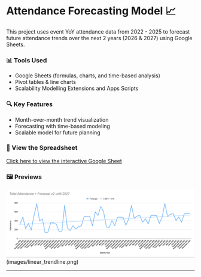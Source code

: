 # Attendance Forecasting Model 📈

This project uses event YoY attendance data from 2022 - 2025 to forecast future attendance trends over the next 2 years (2026 & 2027) using Google Sheets.

### 📊 Tools Used
- Google Sheets (formulas, charts, and time-based analysis)
- Pivot tables & line charts
- Scalability Modelling Extensions and Apps Scripts

### 🔍 Key Features
- Month-over-month trend visualization
- Forecasting with time-based modeling
- Scalable model for future planning

### 🔗 View the Spreadsheet
[Click here to view the interactive Google Sheet](https://docs.google.com/spreadsheets/d/1rTfByHHKHlox_2DDeB88c5UCsxOA2u_KcZrdQz4PPlw/edit?usp=sharing)

### 🖼️ Previews
![Forecast Screenshots](Forecasting_2025-2027.png)
(images/linear_trendline.png)

---

